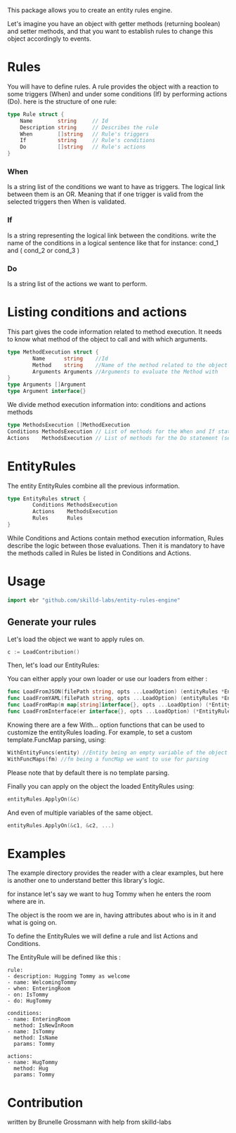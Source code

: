 This package allows you to create an entity rules engine.

Let's imagine you have an object with getter methods (returning boolean) and setter methods, and that you want to establish rules to change this object accordingly to events.

# Rules

You will have to define rules. A rule provides the object with a reaction to some triggers (When) and under some conditions (If) by performing actions (Do).
here is the structure of one rule:
```go
type Rule struct {
	Name 	    string     // Id
 	Description string     // Describes the rule
	When        []string   // Rule's triggers
	If          string     // Rule's conditions
	Do          []string   // Rule's actions
}
```
 ### When
Is a string list of the conditions we want to have as triggers.
The logical link between them is an OR. Meaning that if one trigger is valid from the selected triggers then When is validated.
 ### If
Is a string representing the logical link between the conditions.
write the name of the conditions in a logical sentence like that for instance:
cond_1 and ( cond_2 or cond_3 )
 ### Do
Is a string list of the actions we want to perform.

# Listing conditions and actions

This part gives the code information related to method execution.
It needs to know what method of the object to call and with which arguments.
```go
type MethodExecution struct {
        Name      string    //Id
        Method    string    //Name of the method related to the object
        Arguments Arguments //Arguments to evaluate the Method with
}
type Arguments []Argument
type Argument interface{}
```
We divide method execution information into: conditions and actions methods
```go
type MethodsExecution []MethodExecution
Conditions MethodsExecution // List of methods for the When and If statements (getters)
Actions    MethodsExecution // List of methods for the Do statement (setters)
```

# EntityRules

The entity EntityRules combine all the previous information.

```go
type EntityRules struct {
        Conditions MethodsExecution
        Actions    MethodsExecution
        Rules      Rules
}
```
While Conditions and Actions contain method execution information, Rules describe the logic between those evaluations.
Then it is mandatory to have the methods called in Rules be listed in Conditions and Actions.

# Usage

```go
import ebr "github.com/skilld-labs/entity-rules-engine"
```
## Generate your rules

Let's load the object we want to apply rules on.
```go 
c := LoadContribution()
```
Then, let's load our EntityRules:

You can either apply your own loader or use our loaders from either :
```go
func LoadFromJSON(filePath string, opts ...LoadOption) (entityRules *EntityRules, err error) 
func LoadFromYAML(filePath string, opts ...LoadOption) (entityRules *EntityRules, err error) 
func LoadFromMap(m map[string]interface{}, opts ...LoadOption) (*EntityRules, error) 
func LoadFromInterface(er interface{}, opts ...LoadOption) (*EntityRules, error) 
```
Knowing there are a few With... option functions that can be used to customize the entityRules loading.
For example, to set a custom template.FuncMap parsing, using:
```go
WithEntityFuncs(entity) //Entity being an empty variable of the object on which we want to apply rules
WithFuncMaps(fm) //fm being a funcMap we want to use for parsing
```
Please note that by default there is no template parsing.

Finally you can apply on the object the loaded EntityRules using: 
```go
entityRules.ApplyOn(&c)
```
And even of multiple variables of the same object.
```go
entityRules.ApplyOn(&c1, &c2, ...)
```

# Examples

The example directory provides the reader with a clear examples, but here is another one to understand better this library's logic.

for instance let's say we want to hug Tommy when he enters the room where are in.

The object is the room we are in, having attributes about who is in it and what is going on.

To define the EntityRules we will define a rule and list Actions and Conditions.

The EntityRule will be defined like this :
```
rule:
- description: Hugging Tommy as welcome
- name: WelcomingTommy
- when: EnteringRoom
- on: IsTommy
- do: HugTommy

conditions:
- name: EnteringRoom 
  method: IsNewInRoom
- name: IsTommy
  method: IsName
  params: Tommy
 
actions:
- name: HugTommy
  method: Hug
  params: Tommy
 ```


# Contribution
written by Brunelle Grossmann
with help from skilld-labs
